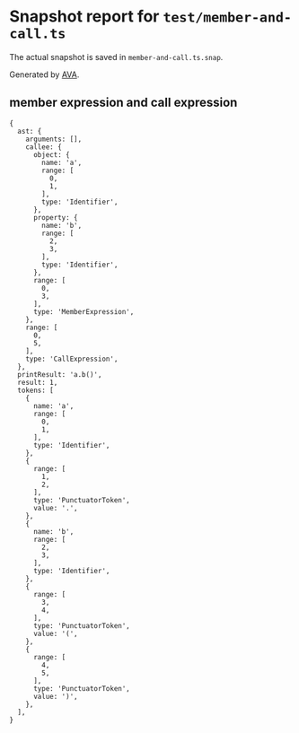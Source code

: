 # Snapshot report for `test/member-and-call.ts`

The actual snapshot is saved in `member-and-call.ts.snap`.

Generated by [AVA](https://avajs.dev).

## member expression and call expression

    {
      ast: {
        arguments: [],
        callee: {
          object: {
            name: 'a',
            range: [
              0,
              1,
            ],
            type: 'Identifier',
          },
          property: {
            name: 'b',
            range: [
              2,
              3,
            ],
            type: 'Identifier',
          },
          range: [
            0,
            3,
          ],
          type: 'MemberExpression',
        },
        range: [
          0,
          5,
        ],
        type: 'CallExpression',
      },
      printResult: 'a.b()',
      result: 1,
      tokens: [
        {
          name: 'a',
          range: [
            0,
            1,
          ],
          type: 'Identifier',
        },
        {
          range: [
            1,
            2,
          ],
          type: 'PunctuatorToken',
          value: '.',
        },
        {
          name: 'b',
          range: [
            2,
            3,
          ],
          type: 'Identifier',
        },
        {
          range: [
            3,
            4,
          ],
          type: 'PunctuatorToken',
          value: '(',
        },
        {
          range: [
            4,
            5,
          ],
          type: 'PunctuatorToken',
          value: ')',
        },
      ],
    }
